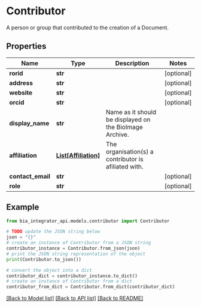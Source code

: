 # Contributor

A person or group that contributed to the creation of a Document.

## Properties

Name | Type | Description | Notes
------------ | ------------- | ------------- | -------------
**rorid** | **str** |  | [optional] 
**address** | **str** |  | [optional] 
**website** | **str** |  | [optional] 
**orcid** | **str** |  | [optional] 
**display_name** | **str** | Name as it should be displayed on the BioImage Archive. | 
**affiliation** | [**List[Affiliation]**](Affiliation.md) | The organisation(s) a contributor is afiliated with. | 
**contact_email** | **str** |  | [optional] 
**role** | **str** |  | [optional] 

## Example

```python
from bia_integrator_api.models.contributor import Contributor

# TODO update the JSON string below
json = "{}"
# create an instance of Contributor from a JSON string
contributor_instance = Contributor.from_json(json)
# print the JSON string representation of the object
print(Contributor.to_json())

# convert the object into a dict
contributor_dict = contributor_instance.to_dict()
# create an instance of Contributor from a dict
contributor_from_dict = Contributor.from_dict(contributor_dict)
```
[[Back to Model list]](../README.md#documentation-for-models) [[Back to API list]](../README.md#documentation-for-api-endpoints) [[Back to README]](../README.md)


